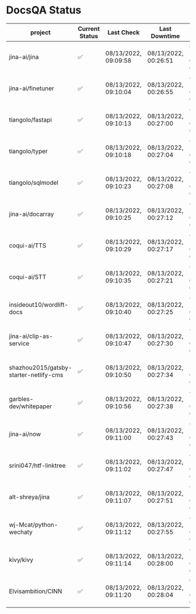 # DocsQA Status

|               project                |Current Status|     Last Check     |   Last Downtime    |              % Uptime              |
|--------------------------------------|--------------|--------------------|--------------------|------------------------------------|
|jina-ai/jina                          |✅            |08/13/2022, 09:09:58|08/13/2022, 00:26:51|43.051 (since 08/11/2022, 05:10:08) |
|jina-ai/finetuner                     |✅            |08/13/2022, 09:10:04|08/13/2022, 00:26:55|43.068 (since 08/11/2022, 05:10:08) |
|tiangolo/fastapi                      |✅            |08/13/2022, 09:10:13|08/13/2022, 00:27:00|43.106 (since 08/11/2022, 05:10:08) |
|tiangolo/typer                        |✅            |08/13/2022, 09:10:18|08/13/2022, 00:27:04|43.116 (since 08/11/2022, 05:10:08) |
|tiangolo/sqlmodel                     |✅            |08/13/2022, 09:10:23|08/13/2022, 00:27:08|43.122 (since 08/11/2022, 05:10:08) |
|jina-ai/docarray                      |✅            |08/13/2022, 09:10:25|08/13/2022, 00:27:12|43.112 (since 08/11/2022, 05:10:08) |
|coqui-ai/TTS                          |✅            |08/13/2022, 09:10:29|08/13/2022, 00:27:17|43.118 (since 08/11/2022, 05:10:08) |
|coqui-ai/STT                          |✅            |08/13/2022, 09:10:35|08/13/2022, 00:27:21|43.130 (since 08/11/2022, 05:10:08) |
|insideout10/wordlift-docs             |✅            |08/13/2022, 09:10:40|08/13/2022, 00:27:25|43.143 (since 08/11/2022, 05:10:08) |
|jina-ai/clip-as-service               |✅            |08/13/2022, 09:10:47|08/13/2022, 00:27:30|43.164 (since 08/11/2022, 05:10:08) |
|shazhou2015/gatsby-starter-netlify-cms|✅            |08/13/2022, 09:10:50|08/13/2022, 00:27:34|516.507 (since 08/11/2022, 05:10:08)|
|garbles-dev/whitepaper                |✅            |08/13/2022, 09:10:56|08/13/2022, 00:27:38|43.179 (since 08/11/2022, 05:10:08) |
|jina-ai/now                           |✅            |08/13/2022, 09:11:00|08/13/2022, 00:27:43|43.180 (since 08/11/2022, 05:10:08) |
|srini047/htf-linktree                 |✅            |08/13/2022, 09:11:02|08/13/2022, 00:27:47|43.168 (since 08/11/2022, 05:10:08) |
|alt-shreya/jina                       |✅            |08/13/2022, 09:11:07|08/13/2022, 00:27:51|43.180 (since 08/11/2022, 05:10:08) |
|wj-Mcat/python-wechaty                |✅            |08/13/2022, 09:11:12|08/13/2022, 00:27:55|43.197 (since 08/11/2022, 05:10:08) |
|kivy/kivy                             |✅            |08/13/2022, 09:11:14|08/13/2022, 00:28:00|43.187 (since 08/11/2022, 05:10:08) |
|Elvisambition/CINN                    |✅            |08/13/2022, 09:11:20|08/13/2022, 00:28:04|68.046 (since 08/11/2022, 05:10:08) |
